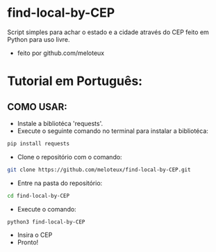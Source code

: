 # find-local-by-CEP 
Script simples para achar o estado e a cidade através do CEP feito em Python para uso livre. <br>
- feito por github.com/meloteux
# Tutorial em Português:


## COMO USAR:
- Instale a bibliotéca 'requests'.<br>
- Execute o seguinte comando no terminal para instalar a bibliotéca:
```bash
pip install requests
```
- Clone o repositório com o comando:
```bash
git clone https://github.com/meloteux/find-local-by-CEP.git
```


- Entre na pasta do repositório:
```bash
cd find-local-by-CEP
```
- Execute o comando:
```bash
python3 find-local-by-CEP
```
- Insira o CEP
- Pronto!
